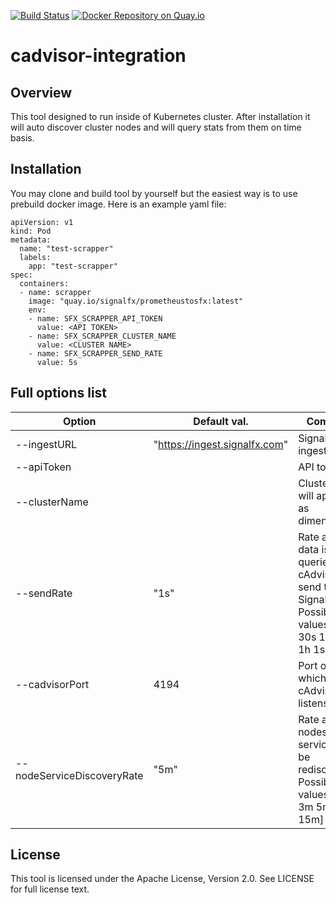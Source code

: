 [![Build Status](https://travis-ci.org/signalfx/prometheustosignalfx.svg?branch=master)](https://travis-ci.org/signalfx/prometheustosignalfx) [![Docker Repository on Quay.io](https://quay.io/repository/signalfx/prometheustosfx/status "Docker Repository on Quay.io")](https://quay.io/repository/signalfx/prometheustosfx)

# cadvisor-integration
## Overview
This tool designed to run inside of Kubernetes cluster. After installation it will auto discover cluster nodes and will query stats from them on time basis.
## Installation
You may clone and build tool by yourself but the easiest way is to use prebuild docker image. Here is an example yaml file:

	apiVersion: v1
	kind: Pod
	metadata:
	  name: "test-scrapper"
	  labels:
	    app: "test-scrapper"
	spec:
	  containers:
	  - name: scrapper
	    image: "quay.io/signalfx/prometheustosfx:latest"
	    env:
	    - name: SFX_SCRAPPER_API_TOKEN
	      value: <API TOKEN>
	    - name: SFX_SCRAPPER_CLUSTER_NAME
	      value: <CLUSTER NAME>
	    - name: SFX_SCRAPPER_SEND_RATE
	      value: 5s
## Full options list

| Option | Default val. | Comment | Env. Var. |
| ------ | ------------ | ------- | --------- |
| --ingestURL | "https://ingest.signalfx.com"  | SignalFx ingest URL. |
| --apiToken |   | API token. | $SFX_SCRAPPER_API_TOKEN |
| --clusterName | | Cluster name will appear as dimension.  | $SFX_SCRAPPER_CLUSTER_NAME |
| --sendRate | "1s"  | Rate at which data is queried from cAdvisor and send to SignalFx. Possible values: [10s 30s 1m 5m 1h 1s 5s] | $SFX_SCRAPPER_SEND_RATE |
| --cadvisorPort | 4194  | Port on which cAdvisor listens. | $SFX_SCRAPPER_CADVISOR_PORT |
| --nodeServiceDiscoveryRate | "5m" | Rate at which nodes and services will be rediscovered. Possible values: [20m 3m 5m 10m 15m] | $SFX_SCRAPPER_NODE_SERVICE_DISCOVERY_RATE |

## License

This tool is licensed under the Apache License, Version 2.0. See LICENSE for full license text.

